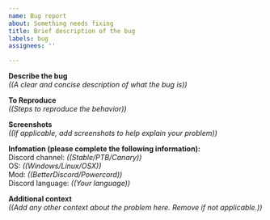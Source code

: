 ```yaml
---
name: Bug report
about: Something needs fixing
title: Brief description of the bug
labels: bug
assignees: ''

---
```


**Describe the bug**  
*((A clear and concise description of what the bug is))*  

**To Reproduce**  
*((Steps to reproduce the behavior))*  

**Screenshots**  
*((If applicable, add screenshots to help explain your problem))*  

**Infomation (please complete the following information):**  
Discord channel: *((Stable/PTB/Canary))*  
OS: *((Windows/Linux/OSX))*  
Mod: *((BetterDiscord/Powercord))*  
Discord language: *((Your language))*  

**Additional context**  
*((Add any other context about the problem here. Remove if not applicable.))*  
